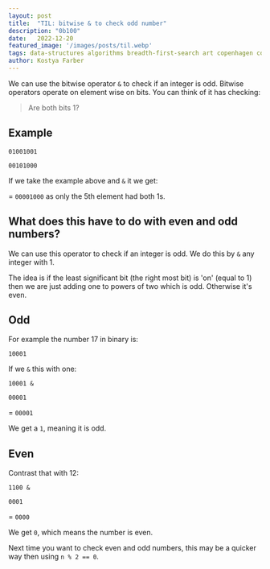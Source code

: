 ```yaml
---
layout:	post
title:	"TIL: bitwise & to check odd number"
description: "0b100" 
date:	2022-12-20
featured_image: '/images/posts/til.webp'
tags: data-structures algorithms breadth-first-search art copenhagen contemporary
author: Kostya Farber
---
```


We can use the bitwise operator `&` to check if an integer is odd. Bitwise operators operate on element wise on bits. You can think of it has checking: 
> Are both bits 1?

## Example

`01001001`

`00101000`

If we take the example above and `&` it we get:

= `00001000` as only the 5th element had both 1s. 

## What does this have to do with even and odd numbers? 
We can use this operator to check if an integer is odd. We do this by `&` any integer with 1. 

The idea is if the least significant bit (the right most bit) is 'on' (equal to 1) then we are just adding one to powers of two which is odd. Otherwise it's even.

## Odd
For example the number 17 in binary is:

`10001`

If we `&` this with one:

`10001 &`

`00001`

= `00001`

We get a `1`, meaning it is odd. 

## Even
Contrast that with 12:

`1100 &`

`0001`

= `0000`

We get `0`, which means the number is even. 

Next time you want to check even and odd numbers, this may be a quicker way then using `n % 2 == 0`.